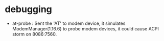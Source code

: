 # debugging
 * at-probe : Sent the 'AT<CR><LF>' to modem device, it simulates ModemManager(1.16.6) to probe modem devices, it could cause ACPI storm on 8086:7560.
